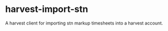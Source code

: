 harvest-import-stn
==================

A harvest client for importing stn markup timesheets into a harvest account.
